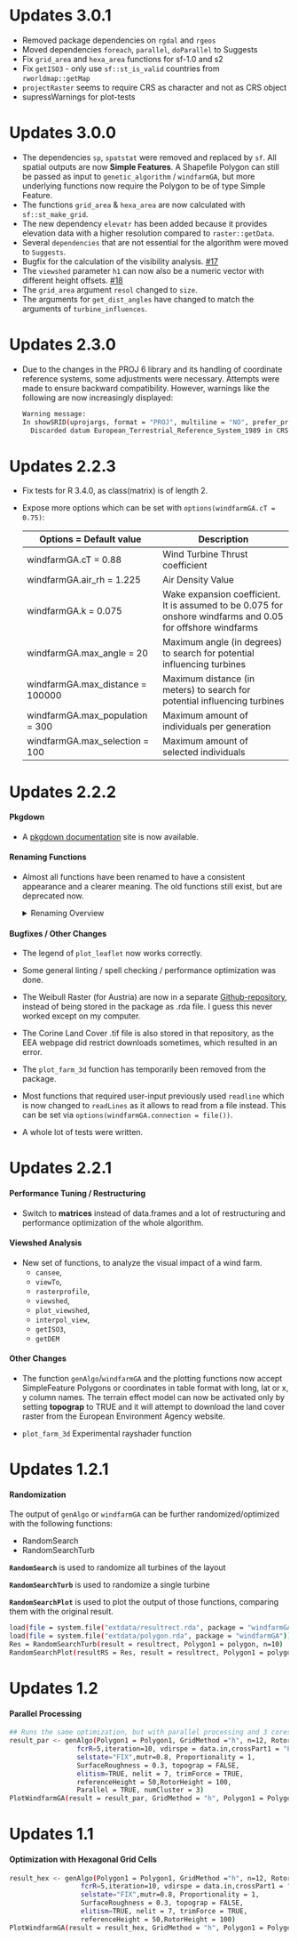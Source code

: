 # Updates 3.0.1
- Removed package dependencies on `rgdal` and `rgeos`
- Moved dependencies `foreach`, `parallel`, `doParallel` to Suggests
- Fix `grid_area` and `hexa_area` functions for sf-1.0 and s2
- Fix `getISO3` - only use `sf::st_is_valid` countries from `rworldmap::getMap`
- `projectRaster` seems to require CRS as character and not as CRS object
- supressWarnings for plot-tests

# Updates 3.0.0
- The dependencies `sp`, `spatstat` were removed and replaced by `sf`. All spatial outputs are now **Simple Features**. A Shapefile Polygon can still be passed as input to `genetic_algorithm` / `windfarmGA`, but more underlying functions now require the Polygon to be of type Simple Feature.
- The functions `grid_area` & `hexa_area` are now calculated with `sf::st_make_grid`.
- The new dependency `elevatr` has been added because it provides elevation data with a higher resolution compared to `raster::getData`.
- Several `dependencies` that are not essential for the algorithm were moved to `Suggests`.
- Bugfix for the calculation of the visibility analysis. [#17](https://github.com/YsoSirius/windfarmGA/issues/17)
- The `viewshed` parameter `h1` can now also be a numeric vector with different height offsets. [#18](https://github.com/YsoSirius/windfarmGA/issues/18)
- The `grid_area` argument `resol` changed to `size`.
- The arguments for `get_dist_angles` have changed to match the arguments of `turbine_influences`.

# Updates 2.3.0
- Due to the changes in the PROJ 6 library and its handling of coordinate reference systems, some adjustments were necessary. Attempts were made to ensure backward compatibility. However, warnings like the following are now increasingly displayed:
  ```sh
  Warning message:
  In showSRID(uprojargs, format = "PROJ", multiline = "NO", prefer_proj = prefer_proj) :
    Discarded datum European_Terrestrial_Reference_System_1989 in CRS definition
  ```

# Updates 2.2.3
- Fix tests for R 3.4.0, as class(matrix) is of length 2.
- Expose more options which can be set with `options(windfarmGA.cT = 0.75)`:  

  Options = Default value           | Description
  ----------------------------------| ------------------------  
  windfarmGA.cT = 0.88              | Wind Turbine Thrust coefficient  
  windfarmGA.air_rh = 1.225         | Air Density Value  
  windfarmGA.k = 0.075              | Wake expansion coefficient. It is assumed to be 0.075 for onshore windfarms and 0.05 for offshore windfarms
  windfarmGA.max_angle = 20         | Maximum angle (in degrees) to search for potential influencing turbines
  windfarmGA.max_distance = 100000  | Maximum distance (in meters) to search for potential influencing turbines
  windfarmGA.max_population = 300   | Maximum amount of individuals per generation
  windfarmGA.max_selection = 100    | Maximum amount of selected individuals

# Updates 2.2.2

#### Pkgdown
- A [pkgdown documentation](https://ysosirius.github.io/windfarmGA/) site is now available.

#### Renaming Functions
- Almost all functions have been renamed to have a consistent appearance and a clearer meaning.
The old functions still exist, but are deprecated now.

  <details>
    <summary>Renaming Overview</summary>
    <p>
  
  Old names             | **New names**
  --------------------- | ---------------------
  StartGA               | **init_population**
  selection1            | **selection**
  crossover1            | **crossover**
  VekWinkelCalc         | **get_dist_angles**
  calculateEn           | **calculate_energy**
  getRects              | **get_grids**
  BaroHoehe             | **barometric_height**
  GridFilter            | **grid_area**
  HexaTex               | **hexa_area**
  InfluPoints           | **turbine_influences**
  genAlgo               | **genetic_algorithm**
  RandomSearch          | **random_search**
  RandomSearchTurb      | **random_search_single**
  RandomSearchPlot      | **plot_random_search**
  leafPlot              | **plot_leaflet**
  heatmapGA             | **plot_heatmap**
  plotbeorwor           | **plot_development**
  plotCloud             | **plot_cloud**
  plotEvolution         | **plot_evolution**
  plotfitnessevolution  | **plot_fitness_evolution**
  plotparkfitness       | **plot_parkfitness**
  plotResult            | **plot_result**
  PlotWindfarmGA        | **plot_windfarmGA**
  plotWindrose          | **plot_windrose**
  
  </p>
  
  </details>

#### Bugfixes / Other Changes 
- The legend of `plot_leaflet` now works correctly.

- Some general linting / spell checking / performance optimization was done.

- The Weibull Raster (for Austria) are now in a separate [Github-repository](https://github.com/YsoSirius/windfarm_data), instead of
being stored in the package as .rda file. I guess this never worked except on my computer.

- The Corine Land Cover .tif file is also stored in that repository, as the EEA webpage did restrict
downloads sometimes, which resulted in an error.

- The `plot_farm_3d` function has temporarily been removed from the package.

- Most functions that required user-input previously used `readline` which is now changed to `readLines` as it allows to read from a file instead. This can be set via `options(windfarmGA.connection = file())`.

- A whole lot of tests were written.

# Updates 2.2.1

#### Performance Tuning / Restructuring
- Switch to **matrices** instead of data.frames and a lot of restructuring and 
performance optimization of the whole algorithm.

#### Viewshed Analysis
- New set of functions, to analyze the visual impact of a wind farm.
    + `cansee`,
    + `viewTo`, 
    + `rasterprofile`, 
    + `viewshed`, 
    + `plot_viewshed`, 
    + `interpol_view`, 
    + `getISO3`, 
    + `getDEM`

#### Other Changes 
- The function `genAlgo`/`windfarmGA` and the plotting functions now accept SimpleFeature Polygons or coordinates in table format with long, lat or x, y column names. The terrain effect model can now be activated only by setting **topograp** to TRUE and it will attempt to download the land cover raster from the European Environment Agency website.

- `plot_farm_3d` Experimental rayshader function

# Updates 1.2.1

#### Randomization
The output of `genAlgo` or `windfarmGA` can be further randomized/optimized with the following
functions:
- RandomSearch
- RandomSearchTurb

**`RandomSearch`** is used to randomize all turbines of the layout

**`RandomSearchTurb`** is used to randomize a single turbine

**`RandomSearchPlot`** is used to plot the output of those functions, comparing them with the 
original result.

```sh
load(file = system.file("extdata/resultrect.rda", package = "windfarmGA"))
load(file = system.file("extdata/polygon.rda", package = "windfarmGA"))
Res = RandomSearchTurb(result = resultrect, Polygon1 = polygon, n=10)
RandomSearchPlot(resultRS = Res, result = resultrect, Polygon1 = polygon, best=2)
```

# Updates 1.2
#### Parallel Processing
```sh
## Runs the same optimization, but with parallel processing and 3 cores.
result_par <- genAlgo(Polygon1 = Polygon1, GridMethod ="h", n=12, Rotor=30,
                 fcrR=5,iteration=10, vdirspe = data.in,crossPart1 = "EQU",
                 selstate="FIX",mutr=0.8, Proportionality = 1,
                 SurfaceRoughness = 0.3, topograp = FALSE,
                 elitism=TRUE, nelit = 7, trimForce = TRUE,
                 referenceHeight = 50,RotorHeight = 100,
                 Parallel = TRUE, numCluster = 3)
PlotWindfarmGA(result = result_par, GridMethod = "h", Polygon1 = Polygon1)
```

# Updates 1.1


#### Optimization with Hexagonal Grid Cells
```sh
result_hex <- genAlgo(Polygon1 = Polygon1, GridMethod ="h", n=12, Rotor=30,
                  fcrR=5,iteration=10, vdirspe = data.in,crossPart1 = "EQU",
                  selstate="FIX",mutr=0.8, Proportionality = 1,
                  SurfaceRoughness = 0.3, topograp = FALSE,
                  elitism=TRUE, nelit = 7, trimForce = TRUE,
                  referenceHeight = 50,RotorHeight = 100)
PlotWindfarmGA(result = result_hex, GridMethod = "h", Polygon1 = Polygon1)
```
